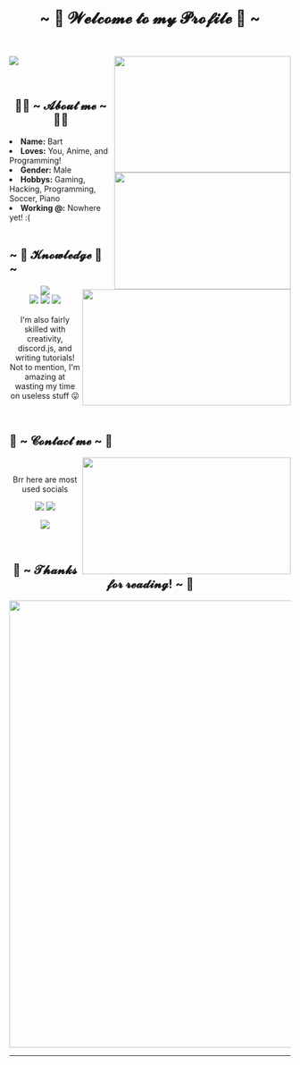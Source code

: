 <body>
<h1 align="center">~ 💖 𝓦𝓮𝓵𝓬𝓸𝓶𝓮 𝓽𝓸 𝓶𝔂 𝓟𝓻𝓸𝓯𝓲𝓵𝓮 💖 ~</h1>
<br>
<div align="center">
  <img src="https://data.whicdn.com/images/311865340/original.gif" align="right" width="316.5px" height="208.5px">

  <p align="left" >  
  <a href="https://github.com/anuraghazra/github-readme-stats"> 
<img  src="https://github-readme-stats.vercel.app/api?username=ehAsuna&&show_icons=true&theme=radical"/>
  </a>
  </p>
</div>
<br>
<div>
<h2 align="center"> 🐱‍👤 ~ 𝓐𝓫𝓸𝓾𝓽 𝓶𝓮 ~ 🐱‍👤 </h2>
<img src="https://i.imgur.com/SLPtsWM.gif" align="right" width="316.5px" height="208.5px">
<li>
<b>Name:</b> Bart</li>
<li>
<b>Loves:</b> You, Anime, and Programming!
</li>
<li>
<b>Gender:</b> Male
</li>
<li>
<b>Hobbys:</b> Gaming, Hacking, Programming, Soccer, Piano
</li>
<li>
<b>Working @:</b> Nowhere yet! :(
</li>
<br>
</div>
<div>
<h2 align="left">            ~ 📇 𝓚𝓷𝓸𝔀𝓵𝓮𝓭𝓰𝓮 📇 ~</h2>
<p>
<img src="https://i.imgur.com/LOpjQBa.gif" align="right" width="373.5px" height="208.5px">
</div>
<div>
<p align="center"> <img src="https://img.shields.io/badge/html5%20-%23E34F26.svg?&style=for-the-badge&logo=html5&logoColor=white"/><br>
 <img src="https://img.shields.io/badge/node.js%20-%2343853D.svg?&style=for-the-badge&logo=node.js&logoColor=white"/> <img src="https://img.shields.io/badge/javascript%20-%23323330.svg?&style=for-the-badge&logo=javascript&logoColor=%23F7DF1E"/> <img src="https://img.shields.io/badge/git%20-%23F05033.svg?&style=for-the-badge&logo=git&logoColor=white"/> <br><br>
I'm also fairly skilled with creativity, discord.js, and writing tutorials! Not to mention, I'm amazing at wasting my time on useless stuff 😛
</p>
<br>
<h2>           📝 ~ 𝓒𝓸𝓷𝓽𝓪𝓬𝓽 𝓶𝓮 ~ 📝</h2>
<img src="https://media1.tenor.com/images/16256b7080918a878438934551b79f77/tenor.gif?itemid=17513468" align="right" width="373.5px" height="208.5px">
<br>
  <p align="center">Brr here are most used socials</p>
<p align="center"><a href="https://twitter.com/eh_asuna" target="_blank"><img src="https://img.shields.io/badge/eh_asuna%20-%231DA1F2.svg?&style=for-the-badge&logo=Twitter&logoColor=white"/></a> <a href="https://discord.me/codeasaurous" target="_blank"><img src="https://img.shields.io/badge/Codeasaurous%20-%237289DA.svg?&style=for-the-badge&logo=discord&logoColor=white"/></a></p>
<p align="center"><a href="https://www.youtube.com/channel/UC7Rlc68ImIV32Y95xLmTSpA" target="_blank"><img src="https://img.shields.io/badge/eh_asuna%20-%239146FF.svg?&style=for-the-badge&logo=Youtube&logoColor=white"/></a></p>
</div>
<br>
<div>
<h2 align="center">💖 ~ 𝓣𝓱𝓪𝓷𝓴𝓼 𝓯𝓸𝓻 𝓻𝓮𝓪𝓭𝓲𝓷𝓰! ~ 💖</h2>
<div align="center">
<img src="https://i.pinimg.com/originals/62/55/9d/62559ddae39f168993b3e866bd01cc67.gif" width="800" heighth="450">
</div>
<hr>
</div>
</div>
</body>
